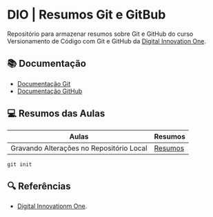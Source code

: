 
# DIO | Resumos Git e GitBub

Repositório para armazenar resumos sobre Git e GitHub do curso Versionamento de Código com Git e GitHub da [Digital Innovation One](http://www.dio.me/).

## 📚 Documentação
- [Documentação Git](http://git-scm.com/doc)
- [Documentação GitHub](http://docs.github.com/)

## 💻 Resumos das Aulas 

| Aulas | Resumos |
|-------|---------|
| Gravando Alterações no Repositório Local| [Resumos]()|

```
git init
```
## 🔍 Referências 
- [Digital Innovationm One](https://www.dio.me/).
